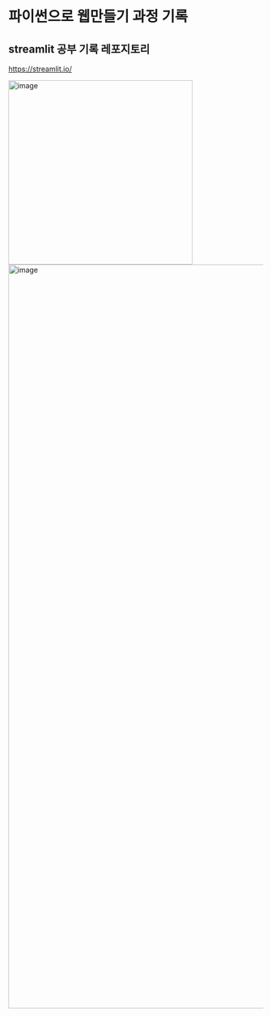 # 파이썬으로 웹만들기 과정 기록
## streamlit 공부 기록 레포지토리

https://streamlit.io/


<img width="364" alt="image" src="https://github.com/Carbon6-Free/StreamlitStudy/assets/101008357/174cfc33-e45f-4ecd-9035-581e3df6211e">

<img width="1470" alt="image" src="https://github.com/Carbon6-Free/StreamlitStudy/assets/101008357/fca92fd8-a5ca-4cca-bc1c-a7a63b718c23">
